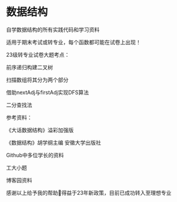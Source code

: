 # 数据结构
自学数据结构的所有实践代码和学习资料

适用于期末考试或转专业，每个函数都可能在试卷上出现！

23级转专业试卷大题考点：

前序递归构建二叉树

扫描数组将其分为两个部分

借助nextAdj与firstAdj实现DFS算法

二分查找法

参考资料：

《大话数据结构》溢彩加强版

《数据结构》胡学纲主编 安徽大学出版社

Github中多位学长的资料 

工大小题

博客园资料 

感谢以上给予我的帮助🙏得益于23年新政策，目前已成功转入至理想专业
